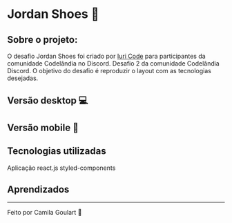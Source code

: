 # Jordan Shoes 👟



## Sobre o projeto:

O desafio Jordan Shoes foi criado por <a href="https://github.com/iuricode">Iuri Code</a> para participantes da comunidade Codelândia no Discord.
Desafio 2 da comunidade Codelândia Discord. O objetivo do desafio é reproduzir o layout com as tecnologias desejadas.

## Versão desktop 💻


## Versão mobile 📱

## Tecnologias utilizadas

Aplicação react.js 
styled-components

## Aprendizados

<hr/>

<p> Feito por Camila Goulart 💖</p>
